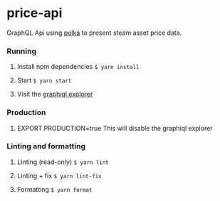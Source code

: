 # price-api

GraphQL Api using [polka](https://github.com/lukeed/polka) to present steam asset price data.

### Running

1. Install npm dependencies
   `$ yarn install`

2. Start
   `$ yarn start`

3. Visit the [graphiql explorer](http://0.0.0.0:3000/graphql)

### Production

1. EXPORT PRODUCTION=true
   This will disable the graphiql explorer

### Linting and formatting

1. Linting (read-only)
   `$ yarn lint`

2. Linting + fix
   `$ yarn lint-fix`

3. Formatting
   `$ yarn format`
